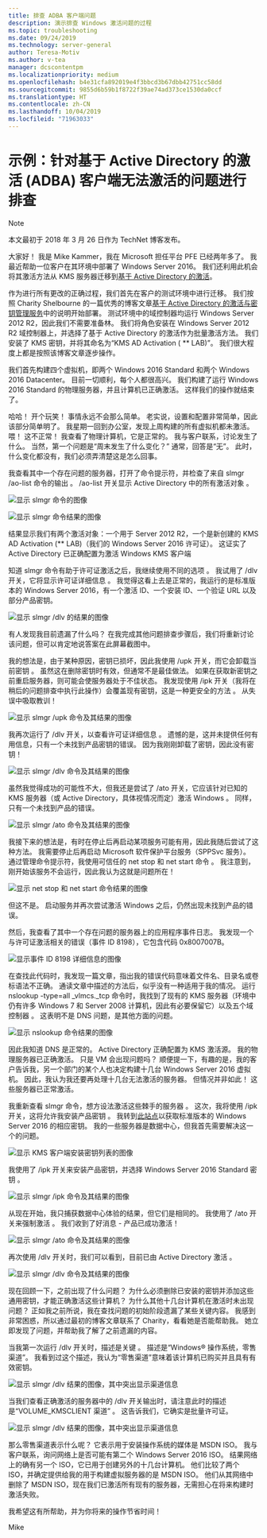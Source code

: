```yaml
---
title: 排查 ADBA 客户端问题
description: 演示排查 Windows 激活问题的过程
ms.topic: troubleshooting
ms.date: 09/24/2019
ms.technology: server-general
author: Teresa-Motiv
ms.author: v-tea
manager: dcscontentpm
ms.localizationpriority: medium
ms.openlocfilehash: b4e31cfa892019e4f3bbcd3b67dbb42751cc58dd
ms.sourcegitcommit: 9855d6b59b1f8722f39ae74ad373ce1530da0ccf
ms.translationtype: HT
ms.contentlocale: zh-CN
ms.lasthandoff: 10/04/2019
ms.locfileid: "71963033"
---
```

# <a name="example-troubleshooting-active-directory-based-activation-adba-clients-that-do-not-activate"></a>示例：针对基于 Active Directory 的激活 (ADBA) 客户端无法激活的问题进行排查

> [!NOTE]
> 本文最初于 2018 年 3 月 26 日作为 TechNet 博客发布。

大家好！ 我是 Mike Kammer，我在 Microsoft 担任平台 PFE 已经两年多了。 我最近帮助一位客户在其环境中部署了 Windows Server 2016。 我们还利用此机会将其激活方法从 KMS 服务器迁移到[基于 Active Directory 的激活](https://docs.microsoft.com/previous-versions/windows/hh852637(v=win.10))。

作为进行所有更改的正确过程，我们首先在客户的测试环境中进行迁移。 我们按照 Charity Shelbourne 的一篇优秀的博客文章[基于 Active Directory 的激活与密钥管理服务](https://techcommunity.microsoft.com/t5/Core-Infrastructure-and-Security/Active-Directory-Based-Activation-vs-Key-Management-Services/ba-p/256016)中的说明开始部署。 测试环境中的域控制器均运行 Windows Server 2012 R2，因此我们不需要准备林。 我们将角色安装在 Windows Server 2012 R2 域控制器上，并选择了基于 Active Directory 的激活作为批量激活方法。 我们安装了 KMS 密钥，并将其命名为“KMS AD Activation ( ** LAB)”。 我们很大程度上都是按照该博客文章逐步操作。

我们首先构建四个虚拟机，即两个 Windows 2016 Standard 和两个 Windows 2016 Datacenter。 目前一切顺利，每个人都很高兴。 我们构建了运行 Windows 2016 Standard 的物理服务器，并且计算机已正确激活。 这样我们的操作就结束了。

哈哈！ 开个玩笑！ 事情永远不会那么简单。 老实说，设置和配置非常简单，因此该部分简单明了。 我星期一回到办公室，发现上周构建的所有虚拟机都未激活。 喂！ 这不正常！ 我查看了物理计算机，它是正常的。 我与客户联系，讨论发生了什么。 当然，第一个问题是“周末发生了什么变化？” 通常，回答是“无”。 此时，什么变化都没有，我们必须弄清楚这是怎么回事。

我查看其中一个存在问题的服务器，打开了命令提示符，并检查了来自 slmgr /ao-list 命令的输出  。 /ao-list 开关显示 Active Directory 中的所有激活对象  。

![显示 slmgr 命令的图像](./media/032618_1700_Troubleshoo1.png)

![显示 slmgr 命令结果的图像](./media/032618_1700_Troubleshoo2.png)

结果显示我们有两个激活对象：一个用于 Server 2012 R2，一个是新创建的 KMS AD Activation (** LAB)（我们的 Windows Server 2016 许可证）。 这证实了 Active Directory 已正确配置为激活 Windows KMS 客户端

知道 slmgr 命令有助于许可证激活之后，我继续使用不同的选项  。 我试用了 /dlv 开关，它将显示许可证详细信息  。 我觉得这看上去是正常的，我运行的是标准版本的 Windows Server 2016，有一个激活 ID、一个安装 ID、一个验证 URL 以及部分产品密钥。

![显示 slmgr /dlv 的结果的图像](./media/ActivationTroubleshoot2b.jpg)

有人发现我目前遗漏了什么吗？ 在我完成其他问题排查步骤后，我们将重新讨论该问题，但可以肯定地说答案在此屏幕截图中。

我的想法是，由于某种原因，密钥已损坏，因此我使用 /upk 开关，而它会卸载当前密钥  。 虽然这在删除密钥时有效，但通常不是最佳做法。 如果在获取新密钥之前重启服务器，则可能会使服务器处于不佳状态。 我发现使用 /ipk 开关（我将在稍后的问题排查中执行此操作）会覆盖现有密钥，这是一种更安全的方法  。 从失误中吸取教训！

![显示 slmgr /upk 命令及其结果的图像](./media/032618_1700_Troubleshoo3.png)

我再次运行了 /dlv 开关，以查看许可证详细信息  。 遗憾的是，这并未提供任何有用信息，只有一个未找到产品密钥的错误。 因为我刚刚卸载了密钥，因此没有密钥！

![显示 slmgr /dlv 命令及其结果的图像](./media/032618_1700_Troubleshoo4.png)

虽然我觉得成功的可能性不大，但我还是尝试了 /ato 开关，它应该针对已知的 KMS 服务器（或 Active Directory，具体视情况而定）激活 Windows  。 同样，只有一个未找到产品的错误。

![显示 slmgr /ato 命令及其结果的图像](./media/032618_1700_Troubleshoo5.png)

我接下来的想法是，有时在停止后再启动某项服务可能有用，因此我随后尝试了这种方法。 我需要停止后再启动 Microsoft 软件保护平台服务（SPPSvc 服务）。 通过管理命令提示符，我使用可信任的 net stop 和 net start 命令   。 我注意到，刚开始该服务不会运行，因此我认为这就是问题所在！

![显示 net stop 和 net start 命令结果的图像](./media/032618_1700_Troubleshoo6.png)

但这不是。 启动服务并再次尝试激活 Windows 之后，仍然出现未找到产品的错误。

然后，我查看了其中一个存在问题的服务器上的应用程序事件日志。 我发现一个与许可证激活相关的错误（事件 ID 8198），它包含代码 0x8007007B。

![显示事件 ID 8198 详细信息的图像](./media/032618_1700_Troubleshoo7.png)

在查找此代码时，我发现一篇文章，指出我的错误代码意味着文件名、目录名或卷标语法不正确。 通读文章中描述的方法后，似乎没有一种适用于我的情况。 运行 nslookup -type=all _vlmcs._tcp 命令时，我找到了现有的 KMS 服务器（环境中仍有许多 Windows 7 和 Server 2008 计算机，因此有必要保留它）以及五个域控制器  。 这表明不是 DNS 问题，是其他方面的问题。

![显示 nslookup 命令结果的图像](./media/032618_1700_Troubleshoo8.png)

因此我知道 DNS 是正常的。 Active Directory 正确配置为 KMS 激活源。 我的物理服务器已正确激活。 只是 VM 会出现问题吗？ 顺便提一下，有趣的是，我的客户告诉我，另一个部门的某个人也决定构建十几台 Windows Server 2016 虚拟机。 因此，我认为我还要再处理十几台无法激活的服务器。 但情况并非如此！ 这些服务器已正常激活。

我重新查看 slmgr 命令，想方设法激活这些棘手的服务器  。 这次，我将使用 /ipk 开关，这将允许我安装产品密钥  。 我转到[此站点](https://docs.microsoft.com/previous-versions/windows/it-pro/windows-server-2012-R2-and-2012/jj612867(v=ws.11))以获取标准版本的 Windows Server 2016 的相应密钥。 我的一些服务器是数据中心，但我首先需要解决这一个的问题。

![显示 KMS 客户端安装密钥列表的图像](./media/032618_1700_Troubleshoo9.png)

我使用了 /ipk 开关来安装产品密钥，并选择 Windows Server 2016 Standard 密钥  。

![显示 slmgr /ipk 命令及其结果的图像](./media/032618_1700_Troubleshoo10.png)

从现在开始，我只捕获数据中心体验的结果，但它们是相同的。 我使用了 /ato 开关来强制激活  。 我们收到了好消息 - 产品已成功激活！

![显示 slmgr /ato 命令及其结果的图像](./media/032618_1700_Troubleshoo11.png)

再次使用 /dlv 开关时，我们可以看到，目前已由 Active Directory 激活  。

![显示 slmgr /dlv 命令及其结果的图像](./media/032618_1700_Troubleshoo12.png)

现在回顾一下，之前出现了什么问题？ 为什么必须删除已安装的密钥并添加这些通用密钥，才能正确激活这些计算机？ 为什么其他十几台计算机在激活时未出现问题？ 正如我之前所说，我在查找问题的初始阶段遗漏了某些关键内容。 我感到非常困惑，所以通过最初的博客文章联系了 Charity，看看她是否能帮助我。 她立即发现了问题，并帮助我了解了之前遗漏的内容。

当我第一次运行 /dlv 开关时，描述是关键  。 描述是“Windows® 操作系统，零售渠道”。 我看到过这个描述，我认为“零售渠道”意味着该计算机已购买并且具有有效密钥。

![显示 slmgr /dlv 结果的图像，其中突出显示渠道信息](./media/032618_1700_Troubleshoo13.png)

当我们查看正确激活的服务器中的 /dlv 开关输出时，请注意此时的描述是“VOLUME_KMSCLIENT 渠道”  。 这告诉我们，它确实是批量许可证。

![显示 slmgr /dlv 结果的图像，其中突出显示渠道信息](./media/032618_1700_Troubleshoo14.png)

那么零售渠道表示什么呢？ 它表示用于安装操作系统的媒体是 MSDN ISO。 我与客户联系，询问网络上是否可能有第二个 Windows Server 2016 ISO。 结果网络上的确有另一个 ISO，它已用于创建另外的十几台计算机。 他们比较了两个 ISO，并确定提供给我的用于构建虚拟服务器的是 MSDN ISO。 他们从其网络中删除了 MSDN ISO，现在我们已激活所有现有的服务器，无需担心在将来构建时激活失败。

我希望这有所帮助，并为你将来的操作节省时间！

Mike
